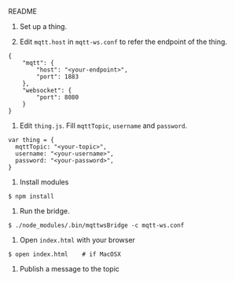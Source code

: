 README

1. Set up a thing.

1. Edit `mqtt.host` in `mqtt-ws.conf` to refer the endpoint of the thing.
```
{
    "mqtt": {
        "host": "<your-endpoint>",
        "port": 1883
    },
    "websocket": {
        "port": 8080
    }
}
```

1. Edit `thing.js`. Fill `mqttTopic`, `username` and `password`.
```
var thing = {
  mqttTopic: "<your-topic>",
  username: "<your-username>",
  password: "<your-password>",
}
```

1. Install modules
```
$ npm install
```

1. Run the bridge.
```
$ ./node_modules/.bin/mqttwsBridge -c mqtt-ws.conf
```

1. Open `index.html` with your browser
```
$ open index.html    # if MacOSX
```

1. Publish a message to the topic
